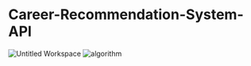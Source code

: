 # Career-Recommendation-System-API

![Untitled Workspace](https://github.com/user-attachments/assets/1551426b-7866-4acf-97ad-7ab846b8e581)
![algorithm](https://github.com/user-attachments/assets/0c25a48e-85fb-4aec-bb69-69adb8a56429)

